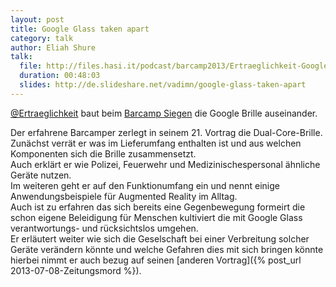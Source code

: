 ```yaml
---
layout: post
title: Google Glass taken apart
category: talk
author: Eliah Shure
talk:
  file: http://files.hasi.it/podcast/barcamp2013/Ertraeglichkeit-Google_Glass_taken_apart.mp3
  duration: 00:48:03
  slides: http://de.slideshare.net/vadimn/google-glass-taken-apart
---
```

[@Ertraeglichkeit](https://twitter.com/Ertraeglichkeit) baut beim [Barcamp Siegen](http://barcamp-siegen.de/) die Google Brille auseinander. 

<!-- break -->

Der erfahrene Barcamper zerlegt in seinem 21. Vortrag die Dual-Core-Brille.  
Zunächst verrät er was im Lieferumfang enthalten ist und aus welchen Komponenten sich die Brille zusammensetzt.  
Auch erklärt er wie Polizei, Feuerwehr und Medizinischespersonal ähnliche Geräte nutzen.  
Im weiteren geht er auf den Funktionumfang ein und nennt einige Anwendungsbeispiele für Augmented Reality im Alltag.  
Auch ist zu erfahren das sich bereits eine Gegenbewegung formeirt die schon eigene Beleidigung für Menschen kultiviert die mit Google Glass verantwortungs- und rücksichtslos umgehen.  
Er erläutert weiter wie sich die Geselschaft bei einer Verbreitung solcher Geräte verändern könnte und welche Gefahren dies mit sich bringen könnte hierbei nimmt er auch bezug auf seinen [anderen Vortrag]({% post_url 2013-07-08-Zeitungsmord %}).  
